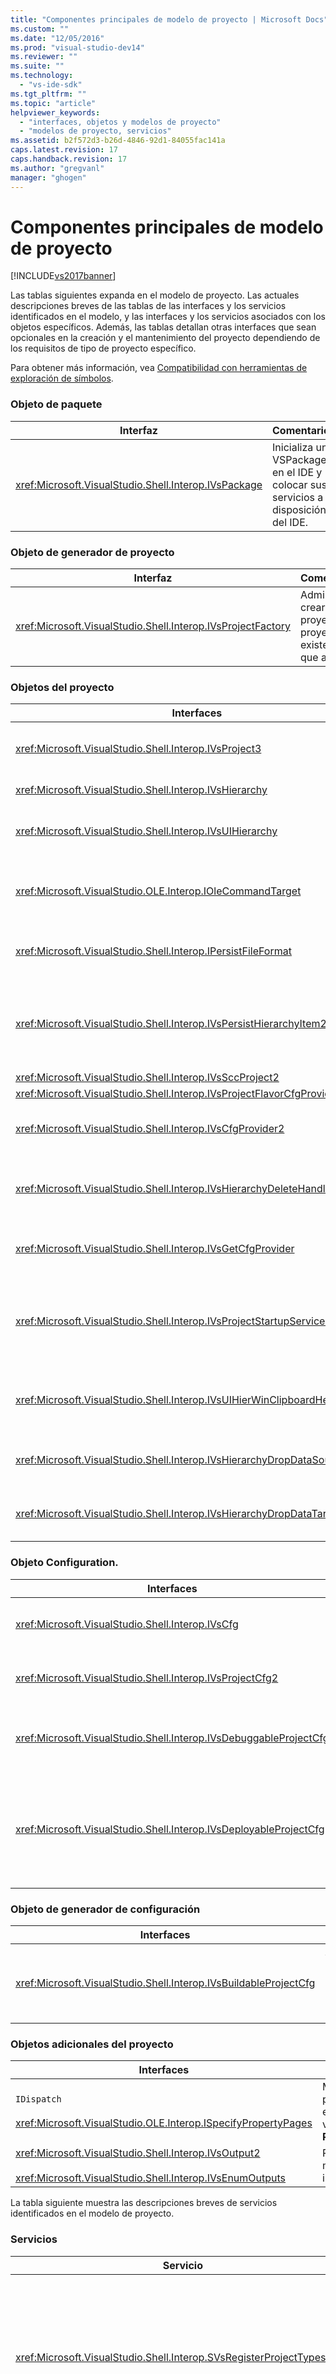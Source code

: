 ```yaml
---
title: "Componentes principales de modelo de proyecto | Microsoft Docs"
ms.custom: ""
ms.date: "12/05/2016"
ms.prod: "visual-studio-dev14"
ms.reviewer: ""
ms.suite: ""
ms.technology: 
  - "vs-ide-sdk"
ms.tgt_pltfrm: ""
ms.topic: "article"
helpviewer_keywords: 
  - "interfaces, objetos y modelos de proyecto"
  - "modelos de proyecto, servicios"
ms.assetid: b2f572d3-b26d-4846-92d1-84055fac141a
caps.latest.revision: 17
caps.handback.revision: 17
ms.author: "gregvanl"
manager: "ghogen"
---
```

# Componentes principales de modelo de proyecto
[!INCLUDE[vs2017banner](../../code-quality/includes/vs2017banner.md)]

Las tablas siguientes expanda en el modelo de proyecto.  Las actuales descripciones breves de las tablas de las interfaces y los servicios identificados en el modelo, y las interfaces y los servicios asociados con los objetos específicos.  Además, las tablas detallan otras interfaces que sean opcionales en la creación y el mantenimiento del proyecto dependiendo de los requisitos de tipo de proyecto específico.  
  
 Para obtener más información, vea [Compatibilidad con herramientas de exploración de símbolos](../../extensibility/internals/supporting-symbol-browsing-tools.md).  
  
### Objeto de paquete  
  
|Interfaz|Comentarios|  
|--------------|-----------------|  
|<xref:Microsoft.VisualStudio.Shell.Interop.IVsPackage>|Inicializa un VSPackage en el IDE y colocar sus servicios a disposición del IDE.|  
  
### Objeto de generador de proyecto  
  
|Interfaz|Comentarios|  
|--------------|-----------------|  
|<xref:Microsoft.VisualStudio.Shell.Interop.IVsProjectFactory>|Administra crear nuevos proyectos y proyectos existentes que abra.|  
  
### Objetos del proyecto  
  
|Interfaces|Comentarios|  
|----------------|-----------------|  
|<xref:Microsoft.VisualStudio.Shell.Interop.IVsProject3>|Administra la adición y eliminación de elementos de proyecto, abra los editores, y mantiene la asignación entre cada moniker del documento y `VSITEMID`.  hereda de `IVsProject` y de `IVsProject2`.|  
|<xref:Microsoft.VisualStudio.Shell.Interop.IVsHierarchy>|Administra las propiedades de navegación y presentación y proporciona eventos.|  
|<xref:Microsoft.VisualStudio.Shell.Interop.IVsUIHierarchy>|Permite la ejecución de comandos similar a la de `IOleCommandTarget` para los comandos como cortar y Rename que sólo se aplican cuando el foco esté en el explorador de soluciones.|  
|<xref:Microsoft.VisualStudio.OLE.Interop.IOleCommandTarget>|Actúa como interfaz de destino primario de comando para una jerarquía del proyecto.  Es la interfaz estándar para ver los objetos para el estado del comando o estado y comandos en ejecución.  Disponibles cuando no se centran en la ventana del proyecto.|  
|<xref:Microsoft.VisualStudio.Shell.Interop.IPersistFileFormat>|Coordina la persistencia del estado del proyecto.  Normalmente, se almacena como un archivo de proyecto pero puede ser adecuado al estado a los sistemas de almacenamiento que no están basadas en archivos.|  
|<xref:Microsoft.VisualStudio.Shell.Interop.IVsPersistHierarchyItem2>|Permite al proyecto de administrar todos los aspectos de persistencia para los elementos de proyecto, como archivos en disco o objetos en otros sistemas de almacenamiento.  la interfaz de `IVsPeristHierarchyItem2` se utiliza para los elementos que no implementan la interfaz de <xref:Microsoft.VisualStudio.Shell.Interop.IVsPersistDocData2> .|  
|<xref:Microsoft.VisualStudio.Shell.Interop.IVsSccProject2>|Coordina las interacciones con el control de código fuente.|  
|<xref:Microsoft.VisualStudio.Shell.Interop.IVsProjectFlavorCfgProvider>|Proyectos de administrar la información de configuración.|  
|<xref:Microsoft.VisualStudio.Shell.Interop.IVsCfgProvider2>|Administra objetos de configuración del proyecto, como configuraciones debug y release.  Compilación, implementar, y las operaciones de depuración se coordinan mediante objetos de configuración del proyecto.|  
|<xref:Microsoft.VisualStudio.Shell.Interop.IVsHierarchyDeleteHandler>|Implementado por jerarquías para controlar la cancelación \(destructiva\) o quitar las opciones \(no destructivas\) para los elementos de la jerarquía.  Llame a la interfaz de consulta en la interfaz de `IVsHierarchyDeleteHandler` de la interfaz de `IVsHierarchy` .|  
|<xref:Microsoft.VisualStudio.Shell.Interop.IVsGetCfgProvider>|Proporciona la opción de implementación de que el objeto que admite la interfaz de `IVsCfgProvider2` en una identidad diferente COM que el objeto de proyecto que implementa la interfaz de `IVsHierarchy` .|  
|<xref:Microsoft.VisualStudio.Shell.Interop.IVsProjectStartupServices>|Interfaz opcional implementada para hacer el proyecto extensible por otros desarrolladores.  La interfaz de `IVsProjectStartupServices` permite a un Paquete de terceros para registrar un GUID que se conserva en el archivo de proyecto para cada vez que se carga el proyecto, se carga el servicio de terceros GUID en el archivo de proyecto y la llamada `QueryService` para ese GUID.|  
|<xref:Microsoft.VisualStudio.Shell.Interop.IVsUIHierWinClipboardHelperEvents>|Implementado por jerarquías de origen en una ventana de `UIHierarchy` para coordinar operaciones del portapapeles como cortar, copiar, pegar y.  Utilice la interfaz de `AdviseClipboardHelperEvents` para registrar eventos del portapapeles.|  
|<xref:Microsoft.VisualStudio.Shell.Interop.IVsHierarchyDropDataSource2>|Proporciona información sobre un elemento arrastrado en relación con el origen de datos durante una operación de arrastrar y colocar en una ventana jerarquía de la interfaz de usuario.  Nombre de la interfaz de `IVsHierarchy` .|  
|<xref:Microsoft.VisualStudio.Shell.Interop.IVsHierarchyDropDataTarget>|Proporciona información sobre un elemento arrastrado relativa a su destino durante una operación de arrastrar y colocar en una ventana jerarquía de la interfaz de usuario.  Nombre de la interfaz de `IVsHierarchy` .|  
  
### Objeto Configuration.  
  
|Interfaces|Comentarios|  
|----------------|-----------------|  
|<xref:Microsoft.VisualStudio.Shell.Interop.IVsCfg>|Proporciona información sobre una configuración.|  
|<xref:Microsoft.VisualStudio.Shell.Interop.IVsProjectCfg2>|Proyectos de administrar la información de configuración.|  
|<xref:Microsoft.VisualStudio.Shell.Interop.IVsDebuggableProjectCfg>|Habilita un proyecto se ejecuten bajo el control del depurador.|  
|<xref:Microsoft.VisualStudio.Shell.Interop.IVsDeployableProjectCfg>|Implementado por los proyectos de implementación que realizan las operaciones de implementación para otros proyectos.|  
  
### Objeto de generador de configuración  
  
|Interfaces|Comentarios|  
|----------------|-----------------|  
|<xref:Microsoft.VisualStudio.Shell.Interop.IVsBuildableProjectCfg>|Administra la operación de compilación de una configuración del proyecto.|  
  
### Objetos adicionales del proyecto  
  
|Interfaces|Comentarios|  
|----------------|-----------------|  
|`IDispatch`<br /><br /> <xref:Microsoft.VisualStudio.OLE.Interop.ISpecifyPropertyPages>|Muestra propiedades de elementos en la ventana de **Propiedades** .|  
|<xref:Microsoft.VisualStudio.Shell.Interop.IVsOutput2><br /><br /> <xref:Microsoft.VisualStudio.Shell.Interop.IVsEnumOutputs>|Resultados de muestra para la implementación.|  
  
 La tabla siguiente muestra las descripciones breves de servicios identificados en el modelo de proyecto.  
  
### Servicios  
  
|Servicio|Comentarios|  
|--------------|-----------------|  
|<xref:Microsoft.VisualStudio.Shell.Interop.SVsRegisterProjectTypes>|Utilizado por VSPackages que implementa tipos de proyecto para registrar que el generador de proyectos existe con el IDE.  El Paquete debe llamar a `QueryService` para este servicio y registrar el generador del proyecto cuando se llama al método de `IVsPackage::SetSite` .  Si el método de `SetSite` no se denomina, no se crea instancias.|  
|<xref:Microsoft.VisualStudio.Shell.Interop.SVsSolution>|Proporciona acceso al IDE interno, noción integrada de la solución actual, como la capacidad de enumerar proyectos, crear nuevos proyectos, toma el aviso del proyecto, y así sucesivamente.|  
|<xref:Microsoft.VisualStudio.Shell.Interop.SVsSccManager>|Llamado por los proyectos que desea participar en el control de código fuente.|  
|<xref:Microsoft.VisualStudio.Shell.Interop.SVsRunningDocumentTable>|Mantiene una tabla de documentos abiertos para determinar si se abren uno o más elementos de proyecto ya.|  
|<xref:Microsoft.VisualStudio.Shell.Interop.SVsUIShellOpenDocument>|Contiene las interfaces y los métodos denominados para abrir realmente un elemento de proyecto utilizando el editor estándar o un editor específico.|  
|<xref:Microsoft.VisualStudio.Shell.Interop.SVsTrackProjectDocuments>|Necesario para llamar a todos los proyectos cuando agregue, quite o cambie sus elementos.|  
|<xref:Microsoft.VisualStudio.Shell.Interop.SVsFileChangeEx>|Administra los cambios a un archivo o un directorio y notifica a clientes cuando los archivos seleccionados se han cambiado en el disco.|  
|<xref:Microsoft.VisualStudio.Shell.Interop.SVsQueryEditQuerySave>|Necesario para llamar a todos los proyectos y editores antes de que los elementos modificados o los guardarán.|  
|<xref:Microsoft.VisualStudio.Shell.Interop.SVsSolutionBuildManager>|Administra el orden de las operaciones de compilación e implementación de las configuraciones de proyecto.|  
|<xref:Microsoft.VisualStudio.Shell.Interop.SVsShellDebugger>|Proporciona acceso a los servicios de bajo nivel de depurador utilizados para la mayoría de los controles de depuración.|  
|<xref:Microsoft.VisualStudio.Shell.Interop.SVsShellMonitorSelection>|Acceso de VSPackages de permisos a la información sobre selecciones actuales y la comunicación de los permisos con la ventana de **Propiedades** .|  
|<xref:Microsoft.VisualStudio.Shell.Interop.SVsUIShell>|Proporciona la funcionalidad Interfaz de usuario\-relacionada básica del IDE, como la capacidad de crear y de mostrar las ventanas de herramientas o las ventanas de documento o de notificar un error al usuario.|  
|<xref:Microsoft.VisualStudio.Shell.Interop.SVsStatusbar>|Proporciona acceso a la barra de estado del IDE.|  
|<xref:Microsoft.VisualStudio.Shell.Interop.IVsExtensibility3>|Se utiliza para implementar el modelo de automatización.  En el modelo de proyecto, se devolverá un objeto de propiedades que permiten crear una instancia de ese objeto.|  
|<xref:Microsoft.VisualStudio.Shell.Interop.SVsUIHierWinClipboardHelper>|Se utiliza para implementar eventos del portapapeles en el objeto de proyecto en la jerarquía.  `SVsUIHierWinClipboardHelper` permite correcto de cortar, copiar, y las operaciones de pegar.|  
  
## Vea también  
 <xref:Microsoft.VisualStudio.OLE.Interop.IOleCommandTarget>   
 [Lista de comprobación: Crear nuevos tipos de proyecto](../../extensibility/internals/checklist-creating-new-project-types.md)   
 [Not in Build: Using HierUtil7 Project Classes to Implement a Project Type \(C\+\+\)](http://msdn.microsoft.com/es-es/a5c16a09-94a2-46ef-87b5-35b815e2f346)   
 [Compatibilidad con herramientas de exploración de símbolos](../../extensibility/internals/supporting-symbol-browsing-tools.md)   
 [Elementos de un modelo de proyecto](../../extensibility/internals/elements-of-a-project-model.md)